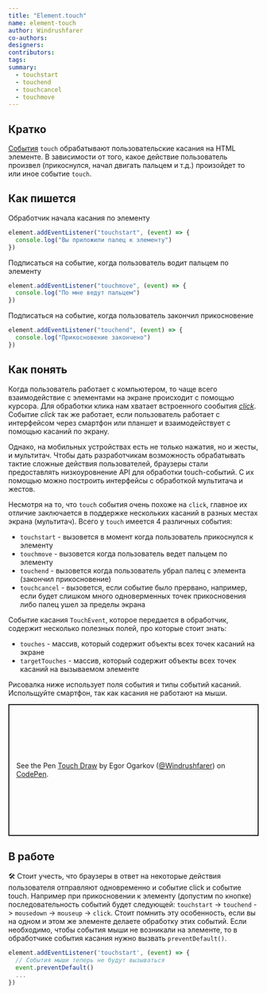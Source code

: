 ```yaml
---
title: "Element.touch"
name: element-touch
author: Windrushfarer
co-authors:
designers:
contributors:
tags:
summary:
  - touchstart
  - touchend
  - touchcancel
  - touchmove
---
```


## Кратко

[События](/js/doka/events/) `touch` обрабатывают пользовательские касания на HTML элементе. В зависимости от того, какое действие пользователь произвел (прикоснулся, начал двигать пальцем и т.д.) произойдет то или иное событие `touch`.

## Как пишется

Обработчик начала касания по элементу

```js
element.addEventListener("touchstart", (event) => {
  console.log("Вы приложили палец к элементу")
})
```

Подписаться на событие, когда пользователь водит пальцем по элементу

```js
element.addEventListener("touchmove", (event) => {
  console.log("По мне ведут пальцем")
})
```

Подписаться на событие, когда пользователь закончил прикосновение

```js
element.addEventListener("touchend", (event) => {
  console.log("Прикосновение закончено")
})
```

## Как понять

Когда пользователь работает с компьютером, то чаще всего взаимодействие с элементами на экране происходит с помощью курсора. Для обработки клика нам хватает встроенного сообытия [*click*](/js/doka/element-click/). Событие *click* так же работает, если пользователь работает с интерфейсом через смартфон или планшет и взаимодействует с помощью касаний по экрану. 

Однако, на мобильных устройствах есть не только нажатия, но и жесты, и мультитач. Чтобы дать разработчикам возможность обрабатывать тактие сложные действия пользователей, браузеры стали предоставлять низкоуровнение API для обработки touch-событий. С их помощью можно построить интерфейсы с обработкой мультитача и жестов.

Несмотря на то, что `touch` события очень похоже на `click`, главное их отличие заключается в поддержке нескольких касаний в разных местах экрана (мультитач). Всего у `touch` имеется 4 различных события:

- `touchstart` - вызовется в момент когда пользователь прикоснулся к элементу
- `touchmove` - вызовется когда пользователь ведет пальцем по элементу
- `touchend` - вызовется когда пользователь убрал палец с элемента (закончил прикосновение)
- `touchcancel` - вызовется, если событие было прервано, например, если будет слишком много одноверменных точек прикосновения либо палец ушел за пределы экрана

Событие касания `TouchEvent`, которое передается в обработчик, содержит несколько полезных полей, про которые стоит знать:

- `touches` - массив, который содержит объекты всех точек касаний на экране
- `targetTouches` - массив, который содержит объекты всех точек касаний на вызываемом элементе

Рисовалка ниже использует поля события и типы событий касаний. Испольщуйте смартфон, так как касания не работают на мыши.

<p class="codepen" data-height="500" data-theme-id="light" data-default-tab="js,result" data-user="Windrushfarer" data-slug-hash="RwGjopb" style="height: 265px; box-sizing: border-box; display: flex; align-items: center; justify-content: center; border: 2px solid; margin: 1em 0; padding: 1em;" data-pen-title="RwGjopb">
  <span>See the Pen <a href="https://codepen.io/Windrushfarer/pen/RwGjopb">
  Touch Draw</a> by Egor Ogarkov (<a href="https://codepen.io/Windrushfarer">@Windrushfarer</a>)
  on <a href="https://codepen.io">CodePen</a>.</span>
</p>
<script async src="https://static.codepen.io/assets/embed/ei.js"></script>

## В работе

🛠 Стоит учесть, что браузеры в ответ на некоторые действия пользователя отправляют одновременно и событие click и событие touch. Например при прикосновении к элементу (допустим по кнопке) последовательность событий будет следующей: `touchstart` -> `touchend` -> `mousedown` -> `mouseup` -> `click`. Стоит помнить эту особенность, если вы на одном и этом же элементе делаете обработку этих событий. Если необходимо, чтобы события мыши не возникали на элементе, то в обработчике события касания нужно вызвать `preventDefault()`.

```js
element.addEventListener('touchstart', (event) => {
  // События мыши теперь не будут вызываться
  event.preventDefault()
  ...
})
```
